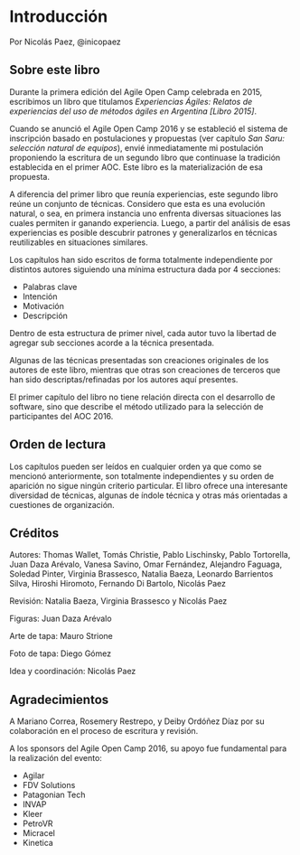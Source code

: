 # Introducción
Por Nicolás Paez, @inicopaez

## Sobre este libro
Durante la primera edición del Agile Open Camp celebrada en 2015, escribimos un libro que titulamos _Experiencias Ágiles: Relatos de experiencias del uso de métodos ágiles en Argentina [Libro 2015]_.

Cuando se anunció el Agile Open Camp 2016 y se estableció el sistema de inscripción basado en postulaciones y propuestas (ver capítulo _San Saru: selección natural de equipos_), envié inmediatamente mi postulación proponiendo la escritura de un segundo libro que continuase la tradición establecida en el primer AOC. Este libro es la materialización de esa propuesta.

A diferencia del primer libro que reunía experiencias, este segundo libro reúne un conjunto de técnicas. Considero que esta es una evolución natural, o sea, en primera instancia uno enfrenta diversas situaciones las cuales permiten ir ganando experiencia. Luego, a partir del análisis de esas experiencias es posible descubrir patrones y generalizarlos en técnicas reutilizables en situaciones similares.

Los capítulos han sido escritos de forma totalmente independiente por distintos autores siguiendo una mínima estructura dada por 4 secciones:

*   Palabras clave
*   Intención
*   Motivación
*   Descripción

Dentro de esta estructura de primer nivel, cada autor tuvo la libertad de agregar sub secciones acorde a la técnica presentada.

Algunas de las técnicas presentadas son creaciones originales de los autores de este libro, mientras que otras son creaciones de terceros que han sido descriptas/refinadas por los autores aquí presentes.

El primer capítulo del libro no tiene relación directa con el desarrollo de software, sino que describe el método utilizado para la selección de participantes del AOC 2016.

## Orden de lectura
Los capítulos pueden ser leídos en cualquier orden ya que como se mencionó anteriormente, son totalmente independientes y su orden de aparición no sigue ningún criterio particular. El libro ofrece una interesante diversidad de técnicas, algunas de índole técnica y otras más orientadas a cuestiones de organización.

## Créditos
Autores: Thomas Wallet, Tomás Christie, Pablo Lischinsky, Pablo Tortorella, Juan Daza Arévalo, Vanesa Savino, Omar Fernández, Alejandro Faguaga, Soledad Pinter, Virginia Brassesco, Natalia Baeza, Leonardo Barrientos Silva, Hiroshi Hiromoto, Fernando Di Bartolo, Nicolás Paez

Revisión: Natalia Baeza, Virginia Brassesco y Nicolás Paez

Figuras: Juan Daza Arévalo

Arte de tapa: Mauro Strione

Foto de tapa: Diego Gómez

Idea y coordinación: Nicolás Paez

## Agradecimientos
A Mariano Correa, Rosemery Restrepo, y Deiby Ordóñez Díaz por su colaboración en el proceso de escritura y revisión.

A los sponsors del Agile Open Camp 2016, su apoyo fue fundamental para la realización del evento:

*   Agilar
*   FDV Solutions
*   Patagonian Tech
*   INVAP
*   Kleer
*   PetroVR
*   Micracel
*   Kinetica